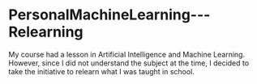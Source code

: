 # PersonalMachineLearning---Relearning
My course had a lesson in Artificial Intelligence and Machine Learning. However, since I did not understand the subject at the time, I decided to take the initiative to relearn what I was taught in school. 
